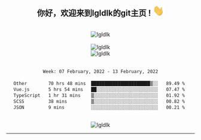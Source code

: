 <div align="center">
<h2> 你好，欢迎来到lgldlk的git主页 ! <img src="https://github.com/lgldlk/lgldlk/blob/main/gifs/Hi.gif" width="30px"></h2>
</div>

<div align="center">
 </br>
 <img src="http://aiitapp.cn:8091/?color=rgba(37,144,118,1)&shadowColor=rgba(12,16,20,1)&fontSize=120&&shadowOffsetX=9&shadowOffsetY=11" height="26px" alt="lgldlk" />
 </br>

   </br>
 <img src="https://github-readme-stats.vercel.app/api?username=lgldlk&show_icons=true&theme=gotham&locale=cn" alt="lgldlk" />
 

</br>

<img  src="http://github-readme-stats.vercel.app/api/top-langs/?username=lgldlk&show_icons=true&theme=gotham&locale=cn&layout=compact" alt="lgldlk"/>  
</br>
</br>

<!--START_SECTION:waka-->
```text
Week: 07 February, 2022 - 13 February, 2022

Other        70 hrs 48 mins  ██████████████████████▒░░   89.49 % 
Vue.js       5 hrs 54 mins   ██░░░░░░░░░░░░░░░░░░░░░░░   07.47 % 
TypeScript   1 hr 31 mins    ▒░░░░░░░░░░░░░░░░░░░░░░░░   01.92 % 
SCSS         38 mins         ▒░░░░░░░░░░░░░░░░░░░░░░░░   00.82 % 
JSON         9 mins          ░░░░░░░░░░░░░░░░░░░░░░░░░   00.21 % 
```
<!--END_SECTION:waka-->

 </br>
  <img src="https://visitor-badge.glitch.me/badge?page_id=lgldlk" alt="lgldlk" />

---

 


